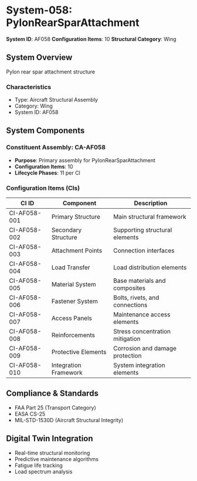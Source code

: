 # System-058: PylonRearSparAttachment

**System ID**: AF058
**Configuration Items**: 10
**Structural Category**: Wing

## System Overview

Pylon rear spar attachment structure

### Characteristics
- Type: Aircraft Structural Assembly
- Category: Wing
- System ID: AF058

## System Components

### Constituent Assembly: CA-AF058
- **Purpose**: Primary assembly for PylonRearSparAttachment
- **Configuration Items**: 10
- **Lifecycle Phases**: 11 per CI

### Configuration Items (CIs)

| CI ID | Component | Description |
|-------|-----------|-------------|
| CI-AF058-001 | Primary Structure | Main structural framework |
| CI-AF058-002 | Secondary Structure | Supporting structural elements |
| CI-AF058-003 | Attachment Points | Connection interfaces |
| CI-AF058-004 | Load Transfer | Load distribution elements |
| CI-AF058-005 | Material System | Base materials and composites |
| CI-AF058-006 | Fastener System | Bolts, rivets, and connections |
| CI-AF058-007 | Access Panels | Maintenance access elements |
| CI-AF058-008 | Reinforcements | Stress concentration mitigation |
| CI-AF058-009 | Protective Elements | Corrosion and damage protection |
| CI-AF058-010 | Integration Framework | System integration elements |

## Compliance & Standards
- FAA Part 25 (Transport Category)
- EASA CS-25
- MIL-STD-1530D (Aircraft Structural Integrity)

## Digital Twin Integration
- Real-time structural monitoring
- Predictive maintenance algorithms
- Fatigue life tracking
- Load spectrum analysis
